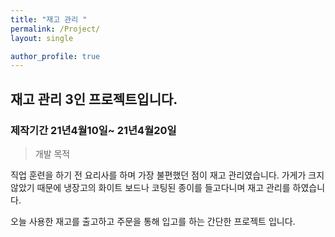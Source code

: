 ```yaml
---
title: "재고 관리 "
permalink: /Project/
layout: single

author_profile: true
---
```


## 재고 관리 3인 프로젝트입니다.

### 제작기간 21년4월10일~ 21년4월20일

> 개발 목적

직업 훈련을 하기 전 요리사를 하며 가장 불편했던 점이 재고 관리였습니다.
가게가 크지 않았기 때문에 냉장고의 화이트 보드나 코팅된 종이를 들고다니며 재고 관리를 하였습니다.

오늘 사용한 재고를 출고하고 주문을 통해 입고를 하는 간단한 프로젝트 입니다.
